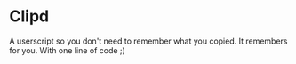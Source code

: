 # Clipd
A userscript so you don't need to remember what you copied. It remembers for you. With one line of code ;)
